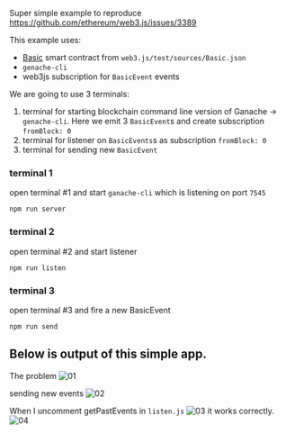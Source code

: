 Super simple example to reproduce https://github.com/ethereum/web3.js/issues/3389

This example uses:
- [Basic](https://github.com/ethereum/web3.js/blob/b7cdb9a7ac4d19bf583790dc7999f396686e5d12/test/sources/Basic.json) smart contract from `web3.js/test/sources/Basic.json`
- `genache-cli` 
- web3js subscription for `BasicEvent` events


We are going to use 3 terminals:
1. terminal for starting blockchain command line version of Ganache -> `genache-cli`. Here we emit 3 `BasicEvent`s and create subscription `fromBlock: 0`
2. terminal for listener on `BasicEvents`s as subscription `fromBlock: 0`
3. terminal for sending new `BasicEvent`

### terminal 1 
open terminal #1 and start `ganache-cli` which is listening on port `7545`
```
npm run server
```

### terminal 2 
open terminal #2 and start listener
```
npm run listen
```


### terminal 3
open terminal #3 and fire a new BasicEvent

```
npm run send
```


## Below is output of this simple app.
The problem
![01](https://user-images.githubusercontent.com/5232606/75345779-4f2de280-5895-11ea-81c4-ee594d507f86.png)

sending new events
![02](https://user-images.githubusercontent.com/5232606/75345788-51903c80-5895-11ea-9bf5-1b690cf061e6.png)


When I uncomment getPastEvents in `listen.js`
![03](https://user-images.githubusercontent.com/5232606/75345793-53f29680-5895-11ea-9e85-01f768c7b616.png)
 it works correctly.
![04](https://user-images.githubusercontent.com/5232606/75345796-55bc5a00-5895-11ea-9c39-5aaf7db6b23d.png)


